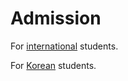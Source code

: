 # Admission

For [international](./international.md) students.

For [Korean](./domestic.md) students.
